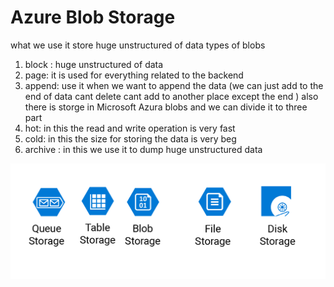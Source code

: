 # Azure Blob Storage
what we use it
 store huge unstructured of data
types of blobs
1. block : huge unstructured of data
2. page: it is used for everything related to the backend 
3. append: use it when we want to append the data (we can just add to the end of data cant delete cant add to another place except the end )
also there is storge in Microsoft Azura blobs
and we can divide it to three part
1. hot: in this the read and write operation is very fast
2. cold: in this the size for storing the data is very beg 
3. archive : in this we use it to dump huge unstructured  data


![img](./blob.png)